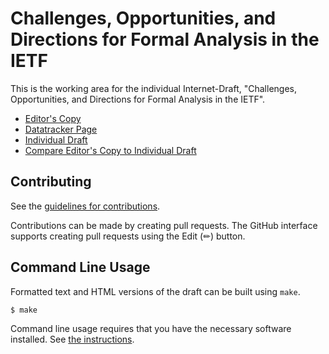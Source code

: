 # Challenges, Opportunities, and Directions for Formal Analysis in the IETF

This is the working area for the individual Internet-Draft, "Challenges, Opportunities, and Directions for Formal Analysis in the IETF".

* [Editor's Copy](https://chris-wood.github.io/draft-analysis-challenges/#go.draft-analysis-challenges.html)
* [Datatracker Page](https://datatracker.ietf.org/doc/draft-analysis-challenges)
* [Individual Draft](https://datatracker.ietf.org/doc/html/draft-analysis-challenges)
* [Compare Editor's Copy to Individual Draft](https://chris-wood.github.io/draft-analysis-challenges/#go.draft-analysis-challenges.diff)


## Contributing

See the
[guidelines for contributions](https://github.com/chris-wood/draft-analysis-challenges/blob//CONTRIBUTING.md).

Contributions can be made by creating pull requests.
The GitHub interface supports creating pull requests using the Edit (✏) button.


## Command Line Usage

Formatted text and HTML versions of the draft can be built using `make`.

```sh
$ make
```

Command line usage requires that you have the necessary software installed.  See
[the instructions](https://github.com/martinthomson/i-d-template/blob/main/doc/SETUP.md).

